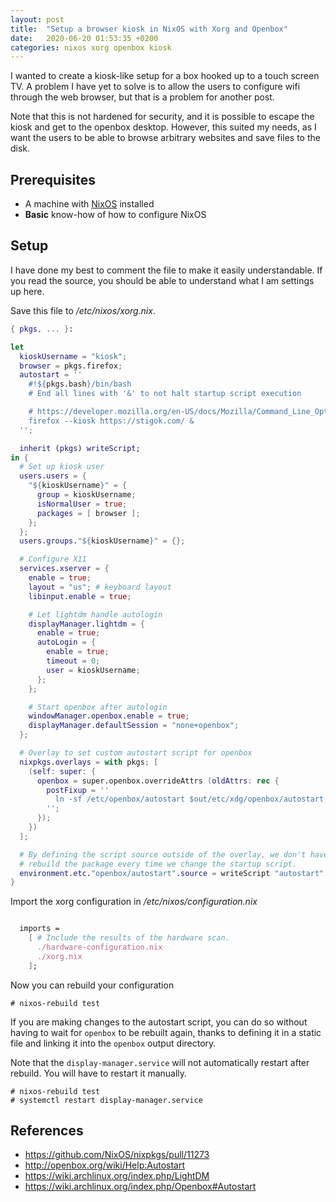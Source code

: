 ```yaml
---
layout: post
title:  "Setup a browser kiosk in NixOS with Xorg and Openbox"
date:   2020-06-20 01:53:35 +0200
categories: nixos xorg openbox kiosk
---
```


I wanted to create a kiosk-like setup for a box hooked up to a touch screen
TV. A problem I have yet to solve is to allow the users to configure wifi
through the web browser, but that is a problem for another post.

Note that this is not hardened for security, and it is possible to escape the
kiosk and get to the openbox desktop. However, this suited my needs, as I
want the users to be able to browse arbitrary websites and save files to the
disk.

## Prerequisites

- A machine with [NixOS](https://nixos.org/) installed
- **Basic** know-how of how to configure NixOS

## Setup

I have done my best to comment the file to make it easily understandable.
If you read the source, you should be able to understand what I am settings up
here.

Save this file to */etc/nixos/xorg.nix*.

```nix
{ pkgs, ... }:

let
  kioskUsername = "kiosk";
  browser = pkgs.firefox;
  autostart = ''
    #!${pkgs.bash}/bin/bash
    # End all lines with '&' to not halt startup script execution

    # https://developer.mozilla.org/en-US/docs/Mozilla/Command_Line_Options
    firefox --kiosk https://stigok.com/ &
  '';

  inherit (pkgs) writeScript;
in {
  # Set up kiosk user
  users.users = {
    "${kioskUsername}" = {
      group = kioskUsername;
      isNormalUser = true;
      packages = [ browser ];
    };
  };
  users.groups."${kioskUsername}" = {};

  # Configure X11
  services.xserver = {
    enable = true;
    layout = "us"; # keyboard layout
    libinput.enable = true;

    # Let lightdm handle autologin
    displayManager.lightdm = {
      enable = true;
      autoLogin = {
        enable = true;
        timeout = 0;
        user = kioskUsername;
      };
    };

    # Start openbox after autologin
    windowManager.openbox.enable = true;
    displayManager.defaultSession = "none+openbox";
  };

  # Overlay to set custom autostart script for openbox
  nixpkgs.overlays = with pkgs; [
    (self: super: {
      openbox = super.openbox.overrideAttrs (oldAttrs: rec {
        postFixup = ''
          ln -sf /etc/openbox/autostart $out/etc/xdg/openbox/autostart
        '';
      });
    })
  ];

  # By defining the script source outside of the overlay, we don't have to
  # rebuild the package every time we change the startup script.
  environment.etc."openbox/autostart".source = writeScript "autostart" autostart;
}
```

Import the xorg configuration in */etc/nixos/configuration.nix*

```nix

  imports =
    [ # Include the results of the hardware scan.
      ./hardware-configuration.nix
      ./xorg.nix
    ];

```

Now you can rebuild your configuration

```
# nixos-rebuild test
```

If you are making changes to the autostart script, you can do so without
having to wait for `openbox` to be rebuilt again, thanks to defining it
in a static file and linking it into the `openbox` output directory.

Note that the `display-manager.service` will not automatically restart
after rebuild. You will have to restart it manually.

```
# nixos-rebuild test
# systemctl restart display-manager.service
```

## References

- <https://github.com/NixOS/nixpkgs/pull/11273>
- <http://openbox.org/wiki/Help:Autostart>
- <https://wiki.archlinux.org/index.php/LightDM>
- <https://wiki.archlinux.org/index.php/Openbox#Autostart>
